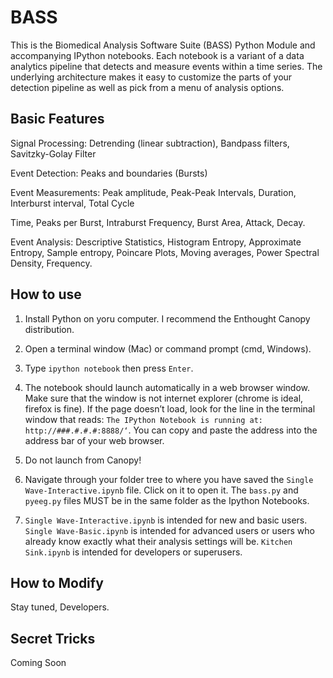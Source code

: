 BASS
====

This is the Biomedical Analysis Software Suite (BASS) Python Module and accompanying IPython notebooks. Each notebook is a variant of a data analytics pipeline that detects and measure events within a time series. The underlying architecture makes it easy to customize the parts of your detection pipeline as well as pick from a menu of analysis options. 

Basic Features
-----------------
Signal Processing: Detrending (linear subtraction), Bandpass filters, Savitzky-Golay Filter

Event Detection: Peaks and boundaries (Bursts)

Event Measurements: Peak amplitude, Peak-Peak Intervals, Duration, Interburst interval, Total Cycle 

Time, Peaks per Burst, Intraburst Frequency, Burst Area, Attack, Decay.

Event Analysis: Descriptive Statistics, Histogram Entropy, Approximate Entropy, Sample entropy, Poincare Plots, Moving averages, Power Spectral Density, Frequency.

How to use
--------------
1. Install Python on yoru computer. I recommend the Enthought Canopy distribution. 

2. Open a terminal window (Mac) or command prompt (cmd, Windows).

3. Type `ipython notebook` then press `Enter`.

4. The notebook should launch automatically in a web browser window. Make sure that the window is not internet explorer (chrome is ideal, firefox is fine). If the page doesn’t load, look for the line in the terminal window that reads: `The IPython Notebook is running at: http://###.#.#.#:8888/‘`. You can copy and paste the address into the address bar of your web browser.

4. Do not launch from Canopy!

5. Navigate through your folder tree to where you have saved the `Single Wave-Interactive.ipynb` file. Click on it to open it. The `bass.py` and `pyeeg.py` files MUST be in the same folder as the Ipython Notebooks.

6. `Single Wave-Interactive.ipynb` is intended for new and basic users. `Single Wave-Basic.ipynb` is intended for advanced users or users who already know exactly what their analysis settings will be. `Kitchen Sink.ipynb` is intended for developers or superusers.

How to Modify
------------------
Stay tuned, Developers. 

Secret Tricks
----------------
Coming Soon

